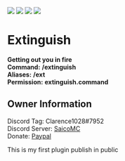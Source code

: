 [![](https://poggit.pmmp.io/shield.state/Extinguish)](https://poggit.pmmp.io/p/Extinguish)
<a href="https://poggit.pmmp.io/p/Extinguish"><img src="https://poggit.pmmp.io/shield.state/Extinguish"></a>
[![](https://poggit.pmmp.io/shield.api/Extinguish)](https://poggit.pmmp.io/p/Extinguish)
<a href="https://poggit.pmmp.io/p/Extinguish"><img src="https://poggit.pmmp.io/shield.api/Extinguish"></a>

# Extinguish
**Getting out you in fire**<br/>
**Command:** **__/extinguish__**<br/>
**Aliases:** **__/ext__**<br/>
**Permission:** **__extinguish.command__**<br/>

## Owner Information

Discord Tag: Clarence1028#7952<br/>
Discord Server: [SaicoMC](https://discord.gg/Ad2uDSp)<br/>
Donate: [Paypal](https://paypal.me/clarence1028)<br/>

This is my first plugin publish in public<br/>
